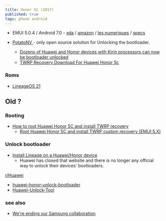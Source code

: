 ```yaml
---
title: Honor 5C (2017)
published: true
tags: phone android
---
```

- EMUI 5.0.4 / Android 7.0 - [xda](https://xdaforums.com/c/honor-5c.5548/) / [amazon](https://www.amazon.fr/gp/product/B01GTOMDIC/ref=ppx_yo_dt_b_search_asin_title?ie=UTF8&psc=1) / [les numeriques](https://www.lesnumeriques.com/telephone-portable/honor-5c-p32605/test.html) / [specs](https://www.devicespecifications.com/en/model/f1483bab)

- [PotatoNV ](https://github.com/mashed-potatoes/PotatoNV?tab=readme-ov-file#alternatives) - only open source solution for Unlocking the bootloader.
	- [Dozens of Huawei and Honor devices with Kirin processors can now be bootloader unlocked](https://www.xda-developers.com/huawei-honor-bootloader-unlock-potatonv/)
    - [TWRP Recovery Download For Huawei Honor 5c ](https://cyanogenmods.org/twrp-recovery-download-for-huawei-honor-5c-nemo/)

### Roms
- [LineageOS 21](https://xdaforums.com/t/rom-14-0-lineageos-21-huawei-p9-lite-honor-5c.4653251/)

## Old ?
### Rooting

- [How to root Huawei Honor 5C and install TWRP recovery](https://skyneel.com/install-twrp-recovery-and-root-huawei-honor-5c)
	- [Root Huawei Honor 5C and install TWRP custom recovery (EMUI 5.X)](https://xdaforums.com/t/guide-root-huawei-honor-5c-and-install-twrp-custom-recovery-emui-5-x.3712547/)
    
### Unlock bootloader
- [Install Lineage on a Huawei/Honor device ](https://www.reddit.com/r/LineageOS/comments/a54e4w/install_lineage_on_a_huaweihonor_device/)
	- Huawei has closed that website and there is no longer any official way to unlock their devices' bootloaders. 

[r/Huawei](https://www.reddit.com/r/Huawei/comments/usau9n/2_programs_to_unlock_huawei_and_honor_devices/)
- [huawei-honor-unlock-bootloader](https://github.com/programminghoch10/huawei-honor-bootloader-bruteforce) 
- [Huawei-Unlock-Tool](https://github.com/werasik2aa/Huawei-Unlock-Tool/)


### see also
- [	We're ending our Samsung collaboration](https://news.ycombinator.com/item?id=40456107)
